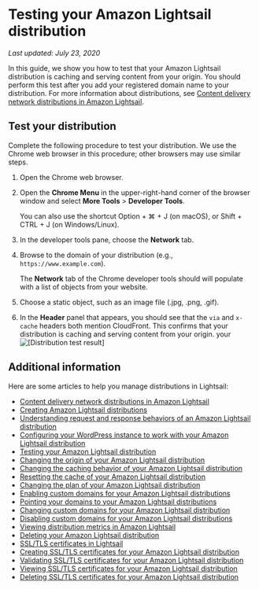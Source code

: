 # Testing your Amazon Lightsail distribution<a name="amazon-lightsail-testing-distribution"></a>

 *Last updated: July 23, 2020* 

In this guide, we show you how to test that your Amazon Lightsail distribution is caching and serving content from your origin\. You should perform this test after you add your registered domain name to your distribution\. For more information about distributions, see [Content delivery network distributions in Amazon Lightsail](amazon-lightsail-content-delivery-network-distributions.md)\.

## Test your distribution<a name="testing-distributions"></a>

Complete the following procedure to test your distribution\. We use the Chrome web browser in this procedure; other browsers may use similar steps\.

1. Open the Chrome web browser\.

1. Open the **Chrome Menu** in the upper\-right\-hand corner of the browser window and select **More Tools** > **Developer Tools**\.

   You can also use the shortcut Option \+ ⌘ \+ J \(on macOS\), or Shift \+ CTRL \+ J \(on Windows/Linux\)\.

1. In the developer tools pane, choose the **Network** tab\.

1. Browse to the domain of your distribution \(e\.g\., `https://www.example.com`\)\.

   The **Network** tab of the Chrome developer tools should will populate with a list of objects from your website\. 

1. Choose a static object, such as an image file \(\.jpg, \.png, \.gif\)\.

1. In the **Header** panel that appears, you should see that the `via` and `x-cache` headers both mention CloudFront\. This confirms that your distribution is caching and serving content from your origin\. your   
![\[Distribution test result\]](https://d9yljz1nd5001.cloudfront.net/en_us/2c7274df55d082980824e6f5d4268a07/images/distribution-test-result.png)

## Additional information<a name="testing-distribution-additional-information"></a>

Here are some articles to help you manage distributions in Lightsail:
+ [Content delivery network distributions in Amazon Lightsail](amazon-lightsail-content-delivery-network-distributions.md)
+ [Creating Amazon Lightsail distributions](amazon-lightsail-creating-content-delivery-network-distribution.md)
+ [Understanding request and response behaviors of an Amazon Lightsail distribution](amazon-lightsail-distribution-request-and-response.md)
+ [Configuring your WordPress instance to work with your Amazon Lightsail distribution](amazon-lightsail-editing-wp-config-for-distribution.md)
+ [Testing your Amazon Lightsail distribution](#amazon-lightsail-testing-distribution)
+ [Changing the origin of your Amazon Lightsail distribution](amazon-lightsail-changing-distribution-origin.md)
+ [Changing the caching behavior of your Amazon Lightsail distribution](amazon-lightsail-changing-default-cache-behavior.md)
+ [Resetting the cache of your Amazon Lightsail distribution](amazon-lightsail-resetting-distribution-cache.md)
+ [Changing the plan of your Amazon Lightsail distribution](amazon-lighstail-changing-distribution-plan.md)
+ [Enabling custom domains for your Amazon Lightsail distributions](amazon-lightsail-enabling-distribution-custom-domains.md)
+ [Pointing your domains to your Amazon Lightsail distributions](amazon-lightsail-point-domain-to-distribution.md)
+ [Changing custom domains for your Amazon Lightsail distribution](amazon-lightsail-changing-distribution-custom-domains.md)
+ [Disabling custom domains for your Amazon Lightsail distributions](amazon-lightsail-disabling-distribution-custom-domains.md)
+ [Viewing distribution metrics in Amazon Lightsail](amazon-lightsail-viewing-distribution-health-metrics.md)
+ [Deleting your Amazon Lightsail distribution](amazon-lightsail-deleting-distribution.md)
+ [SSL/TLS certificates in Lightsail](understanding-tls-ssl-certificates-in-lightsail-https.md)
+ [Creating SSL/TLS certificates for your Amazon Lightsail distribution](amazon-lightsail-create-a-distribution-certificate.md)
+ [Validating SSL/TLS certificates for your Amazon Lightsail distribution](amazon-lightsail-validating-a-distribution-certificate.md)
+ [Viewing SSL/TLS certificates for your Amazon Lightsail distribution](amazon-lightsail-viewing-distribution-certificates.md)
+ [Deleting SSL/TLS certificates for your Amazon Lightsail distribution](amazon-lightsail-deleting-distribution-certificates.md)